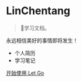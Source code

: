 <!-- _coverpage.md -->

# LinChentang

> 💪学习文档。

 永远相信美好的事情即将发生！
- 个人简历
- 学习笔记


[开始使用 Let Go](/README.md)